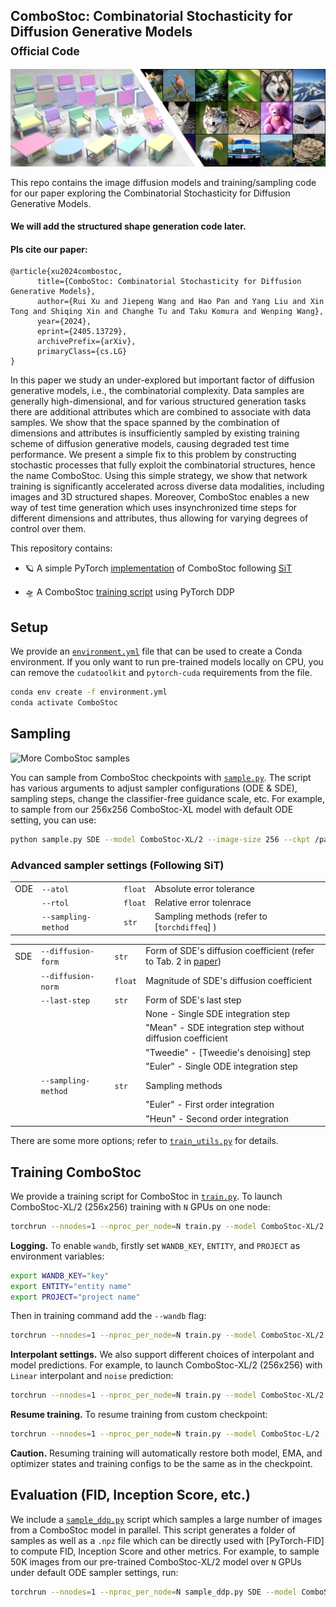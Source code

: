 ## ComboStoc: Combinatorial Stochasticity for Diffusion Generative Models<br><sub>Official Code</sub>



![ComboStoc samples](visuals/teaser.png)

This repo contains the image diffusion models and training/sampling code for our paper exploring 
the Combinatorial Stochasticity for Diffusion Generative Models. 

#### We will add the structured shape generation code later.

#### Pls cite our paper:
```
@article{xu2024combostoc,
      title={ComboStoc: Combinatorial Stochasticity for Diffusion Generative Models}, 
      author={Rui Xu and Jiepeng Wang and Hao Pan and Yang Liu and Xin Tong and Shiqing Xin and Changhe Tu and Taku Komura and Wenping Wang},
      year={2024},
      eprint={2405.13729},
      archivePrefix={arXiv},
      primaryClass={cs.LG}
}
```



In this paper we study an under-explored but important factor of diffusion generative models, i.e., the combinatorial complexity. 
Data samples are generally high-dimensional, and for various structured generation tasks there are additional attributes which are combined to associate with data samples.
We show that the space spanned by the combination of dimensions and attributes is insufficiently sampled by existing training scheme of diffusion generative models, causing degraded test time performance.
We present a simple fix to this problem by constructing stochastic processes that fully exploit the combinatorial structures, hence the name ComboStoc.
Using this simple strategy, we show that network training is significantly accelerated across diverse data modalities, including images and 3D structured shapes.
Moreover, ComboStoc enables a new way of test time generation which uses insynchronized time steps for different dimensions and attributes, thus allowing for varying degrees of control over them.

This repository contains:   

* 🪐 A simple PyTorch [implementation](models.py) of ComboStoc following [SiT](https://github.com/willisma/SiT)
<!-- * ⚡️ Pre-trained class-conditional ComboStoc models trained on ImageNet 256x256 -->
* 🛸 A ComboStoc [training script](train.py) using PyTorch DDP

## Setup



We provide an [`environment.yml`](environment.yml) file that can be used to create a Conda environment. If you only want 
to run pre-trained models locally on CPU, you can remove the `cudatoolkit` and `pytorch-cuda` requirements from the file.

```bash
conda env create -f environment.yml
conda activate ComboStoc
```


## Sampling 
![More ComboStoc samples](visuals/yingwu.drawio.png)

You can sample from ComboStoc checkpoints with [`sample.py`](sample.py). The script has various arguments to adjust sampler configurations (ODE & SDE), sampling steps, change the classifier-free guidance scale, etc. For example, to sample from
our 256x256 ComboStoc-XL model with default ODE setting, you can use:

```bash
python sample.py SDE --model ComboStoc-XL/2 --image-size 256 --ckpt /path/to/model.pt
```

### Advanced sampler settings (Following SiT)

|     |          |          |                         |
|-----|----------|----------|--------------------------|
| ODE | `--atol` | `float` |  Absolute error tolerance |
|     | `--rtol` | `float` | Relative error tolenrace |   
|     | `--sampling-method` | `str` | Sampling methods (refer to [`torchdiffeq`] ) |

|     |          |          |                         |
|-----|----------|----------|--------------------------|
| SDE | `--diffusion-form` | `str` | Form of SDE's diffusion coefficient (refer to Tab. 2 in [paper]()) |
|     | `--diffusion-norm` | `float` | Magnitude of SDE's diffusion coefficient |
|     | `--last-step` | `str` | Form of SDE's last step |
|     |               |       | None - Single SDE integration step |
|     |               |       | "Mean" - SDE integration step without diffusion coefficient |
|     |               |       | "Tweedie" - [Tweedie's denoising] step | 
|     |               |       | "Euler" - Single ODE integration step
|     | `--sampling-method` | `str` | Sampling methods |
|     |               |       | "Euler" - First order integration | 
|     |               |       | "Heun" - Second order integration | 

There are some more options; refer to [`train_utils.py`](train_utils.py) for details.

## Training ComboStoc

We provide a training script for ComboStoc in [`train.py`](train.py). To launch ComboStoc-XL/2 (256x256) training with `N` GPUs on 
one node:

```bash
torchrun --nnodes=1 --nproc_per_node=N train.py --model ComboStoc-XL/2 --data-path /path/to/imagenet/train
```

**Logging.** To enable `wandb`, firstly set `WANDB_KEY`, `ENTITY`, and `PROJECT` as environment variables:

```bash
export WANDB_KEY="key"
export ENTITY="entity name"
export PROJECT="project name"
```

Then in training command add the `--wandb` flag:

```bash
torchrun --nnodes=1 --nproc_per_node=N train.py --model ComboStoc-XL/2 --data-path /path/to/imagenet/train --wandb
```

**Interpolant settings.** We also support different choices of interpolant and model predictions. For example, to launch ComboStoc-XL/2 (256x256) with `Linear` interpolant and `noise` prediction: 

```bash
torchrun --nnodes=1 --nproc_per_node=N train.py --model ComboStoc-XL/2 --data-path /path/to/imagenet/train --path-type Linear --prediction noise
```

**Resume training.** To resume training from custom checkpoint:

```bash
torchrun --nnodes=1 --nproc_per_node=N train.py --model ComboStoc-L/2 --data-path /path/to/imagenet/train --ckpt /path/to/model.pt
```

**Caution.** Resuming training will automatically restore both model, EMA, and optimizer states and training configs to be the same as in the checkpoint.

## Evaluation (FID, Inception Score, etc.)

We include a [`sample_ddp.py`](sample_ddp.py) script which samples a large number of images from a ComboStoc model in parallel. This script 
generates a folder of samples as well as a `.npz` file which can be directly used with [PyTorch-FID] to compute FID, Inception Score and
other metrics. For example, to sample 50K images from our pre-trained ComboStoc-XL/2 model over `N` GPUs under default ODE sampler settings, run:

```bash
torchrun --nnodes=1 --nproc_per_node=N sample_ddp.py SDE --model ComboStoc-XL/2 --num-fid-samples 50000
```





